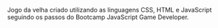 Jogo da velha criado utilizando as linguagens CSS, HTML e JavaScript seguindo os passos do Bootcamp JavaScript Game Developer.